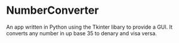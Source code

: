 NumberConverter
===============
An app written in Python using the Tkinter libary to provide a GUI. It converts any number in up base 35 to denary and
visa versa.
